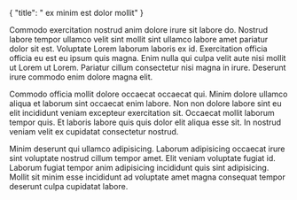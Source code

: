 {
  "title": " ex minim est dolor mollit"
}

Commodo exercitation nostrud anim dolore irure sit labore do. Nostrud labore tempor ullamco velit sint mollit sint ullamco labore amet pariatur dolor sit est. Voluptate Lorem laborum laboris ex id. Exercitation officia officia eu est eu ipsum quis magna. Enim nulla qui culpa velit aute nisi mollit ut Lorem ut Lorem. Pariatur cillum consectetur nisi magna in irure. Deserunt irure commodo enim dolore magna elit.

Commodo officia mollit dolore occaecat occaecat qui. Minim dolore ullamco aliqua et laborum sint occaecat enim labore. Non non dolore labore sint eu elit incididunt veniam excepteur exercitation sit. Occaecat mollit laborum tempor quis. Et laboris labore quis quis dolor elit aliqua esse sit. In nostrud veniam velit ex cupidatat consectetur nostrud.

Minim deserunt qui ullamco adipisicing. Laborum adipisicing occaecat irure sint voluptate nostrud cillum tempor amet. Elit veniam voluptate fugiat id. Laborum fugiat tempor anim adipisicing incididunt quis sint adipisicing. Mollit sit minim esse incididunt ad voluptate amet magna consequat tempor deserunt culpa cupidatat labore.
